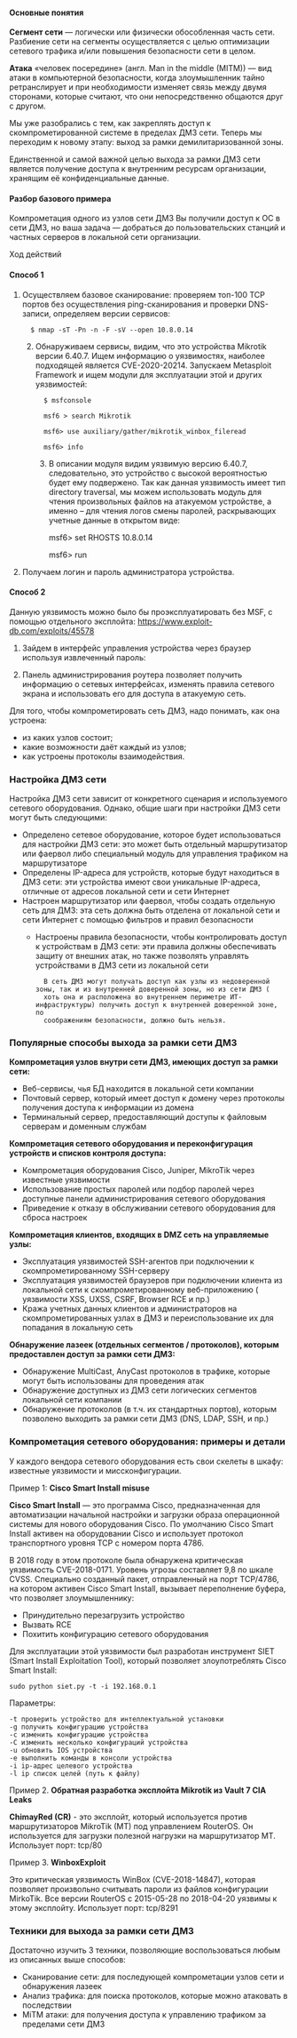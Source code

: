 #### Основные понятия

**Сегмент сети** — логически или физически обособленная часть сети. Разбиение сети на сегменты осуществляется с целью
оптимизации сетевого трафика и/или повышения безопасности сети в целом.

**Атака** «человек посередине» (англ. Man in the middle (MITM)) — вид атаки в компьютерной безопасности, когда
злоумышленник тайно ретранслирует и при необходимости изменяет связь между двумя сторонами, которые считают, что они
непосредственно общаются друг с другом.

Мы уже разобрались с тем, как закреплять доступ к скомпрометированной системе в пределах ДМЗ сети. Теперь мы переходим к
новому этапу: выход за рамки демилитаризованной зоны.

Единственной и самой важной целью выхода за рамки ДМЗ сети является получение доступа к внутренним ресурсам организации,
хранящим её конфиденциальные данные.

#### Разбор базового примера

Компрометация одного из узлов сети ДМЗ
Вы получили доступ к ОС в сети ДМЗ, но ваша задача — добраться до пользовательских станций и частных серверов в
локальной сети организации.

Ход действий

#### Способ 1

1. Осуществляем базовое сканирование: проверяем топ-100 TCP портов без осуществления ping-сканирования и проверки
   DNS-записи, определяем версии сервисов:

         $ nmap -sT -Pn -n -F -sV --open 10.8.0.14

    2. Обнаруживаем сервисы, видим, что это устройства Mikrotik версии 6.40.7. Ищем информацию о уязвимостях, наиболее
       подходящей является CVE-2020-20214. Запускаем Metasploit Framework и ищем модули для эксплуатации этой и других
       уязвимостей:

             $ msfconsole
          
             msf6 > search Mikrotik
          
             msf6> use auxiliary/gather/mikrotik_winbox_fileread
          
             msf6> info

        3. В описании модуля видим уязвимую версию 6.40.7, следовательно, это устройство с высокой вероятностью будет
           ему
           подвержено. Так как данная уязвимость имеет тип directory traversal, мы можем использовать модуль для чтения
           произвольных файлов на атакуемом устройстве, а именно – для чтения логов смены паролей, раскрывающих учетные
           данные в
           открытом виде:

           msf6> set RHOSTS 10.8.0.14

           msf6> run

4. Получаем логин и пароль администратора устройства.

#### Способ 2

Данную уязвимость можно было бы проэксплуатировать без MSF, с помощью отдельного
эксплойта: https://www.exploit-db.com/exploits/45578

1. Зайдем в интерфейс управления устройства через браузер используя извлеченный пароль:


2. Панель администрирования роутера позволяет получить информацию о сетевых интерфейсах, изменять правила сетевого
   экрана и использовать его для доступа в атакуемую сеть.

Для того, чтобы компрометировать сеть ДМЗ, надо понимать, как она устроена:

- из каких узлов состоит;
- какие возможности даёт каждый из узлов;
- как устроены протоколы взаимодействия.

### Настройка ДМЗ сети

Настройка ДМЗ сети зависит от конкретного сценария и используемого сетевого оборудования. Однако, общие шаги при
настройки ДМЗ сети могут быть следующими:

- Определено сетевое оборудование, которое будет использоваться для настройки ДМЗ сети: это может быть отдельный
  маршрутизатор или фаервол либо специальный модуль для управления трафиком на маршрутизаторе
- Определены IP-адреса для устройств, которые будут находиться в ДМЗ сети: эти устройства имеют свои уникальные
  IP-адреса,
  отличные от адресов локальной сети и сети Интернет
- Настроен маршрутизатор или фаервол, чтобы создать отдельную сеть для ДМЗ: эта сеть должна быть отделена от локальной
  сети и сети Интернет с помощью фильтров и правил безопасности
    - Настроены правила безопасности, чтобы контролировать доступ к устройствам в ДМЗ сети: эти правила должны
      обеспечивать
      защиту от внешних атак, но также позволять управлять устройствами в ДМЗ сети из локальной сети

            В сеть ДМЗ могут получать доступ как узлы из недоверенной зоны, так и из внутренней доверенной зоны, но из сети ДМЗ (
            хоть она и расположена во внутреннем периметре ИТ-инфраструктуры) получить доступ к внутренней доверенной зоне, по
            соображениям безопасности, должно быть нельзя.

### Популярные способы выхода за рамки сети ДМЗ

**Компрометация узлов внутри сети ДМЗ, имеющих доступ за рамки сети:**

- Веб-сервисы, чья БД находится в локальной сети компании
- Почтовый сервер, который имеет доступ к домену через протоколы получения доступа к информации из домена
- Терминальный сервер, предоставляющий доступы к файловым серверам и доменным службам

**Компрометация сетевого оборудования и переконфигурация устройств и списков контроля доступа:**

- Компрометация оборудования Cisco, Juniper, MikroTik через известные уязвимости
- Использование простых паролей или подбор паролей через доступные панели администрирования сетевого оборудования
- Приведение к отказу в обслуживании сетевого оборудования для сброса настроек

**Компрометация клиентов, входящих в DMZ сеть на управляемые узлы:**

- Эксплуатация уязвимостей SSH-агентов при подключении к скомпрометированному SSH-серверу
- Эксплуатация уязвимостей браузеров при подключении клиента из локальной сети к скомпрометированному веб-приложению (
  уязвимости XSS, UXSS, CSRF, Browser RCE и пр.)
- Кража учетных данных клиентов и администраторов на скомпрометированных узлах в ДМЗ и переиспользование их для
  попадания
  в локальную сеть

**Обнаружение лазеек (отдельных сегментов / протоколов), которым предоставлен доступ за рамки сети ДМЗ:**

- Обнаружение MultiCast, AnyCast протоколов в трафике, которые могут быть использованы для проведения атак
- Обнаружение доступных из ДМЗ сети логических сегментов локальной сети компании
- Обнаружение протоколов (в т.ч. их стандартных портов), которым позволено выходить за рамки сети ДМЗ (DNS, LDAP, SSH, и
  пр.)

### Компрометация сетевого оборудования: примеры и детали

У каждого вендора сетевого оборудования есть свои скелеты в шкафу: известные уязвимости и миссконфигурации.

Пример 1: **Cisco Smart Install misuse**

**Cisco Smart Install** — это программа Cisco, предназначенная для автоматизации начальной настройки и загрузки образа
операционной системы для нового оборудования Cisco. По умолчанию Cisco Smart Install активен на оборудовании Cisco и
использует протокол транспортного уровня TCP с номером порта 4786.

В 2018 году в этом протоколе была обнаружена критическая уязвимость CVE-2018-0171. Уровень угрозы составляет 9,8 по
шкале CVSS. Специально созданный пакет, отправленный на порт TCP/4786, на котором активен Cisco Smart Install, вызывает
переполнение буфера, что позволяет злоумышленнику:

- Принудительно перезагрузить устройство
- Вызвать RCE
- Похитить конфигурацию сетевого оборудования

Для эксплуатации этой уязвимости был разработан инструмент SIET (Smart Install Exploitation Tool), который позволяет
злоупотреблять Cisco Smart Install:

    sudo python siet.py -t -i 192.168.0.1

Параметры:

    -t проверить устройство для интеллектуальной установки
    -g получить конфигурацию устройства
    -c изменить конфигурацию устройства
    -C изменить несколько конфигураций устройства
    -u обновить IOS устройства
    -e выполнить команды в консоли устройства
    -i ip-адрес целевого устройства
    -l ip список целей (путь к файлу)

Пример 2. **Обратная разработка эксплойта Mikrotik из Vault 7 CIA Leaks**

**ChimayRed (CR)** - это эксплойт, который используется против маршрутизаторов MikroTik (MT) под управлением RouterOS.
Он используется для загрузки полезной нагрузки на маршрутизатор MT. Использует порт: tcp/80

Пример 3. **WinboxExploit**

Это критическая уязвимость WinBox (CVE-2018-14847), которая позволяет произвольно считывать пароли из файлов
конфигурации MirkoTik. Все версии RouterOS с 2015-05-28 по 2018-04-20 уязвимы к этому эксплойту. Использует порт:
tcp/8291

### Техники для выхода за рамки сети ДМЗ

Достаточно изучить 3 техники, позволяющие воспользоваться любым из описанных выше способов:

- Сканирование сети: для последующей компрометации узлов сети и обнаружения лазеек
- Анализ трафика: для поиска протоколов, которые можно атаковать в последствии
- MiTM атаки: для получения доступа к управлению трафиком за пределами сети ДМЗ